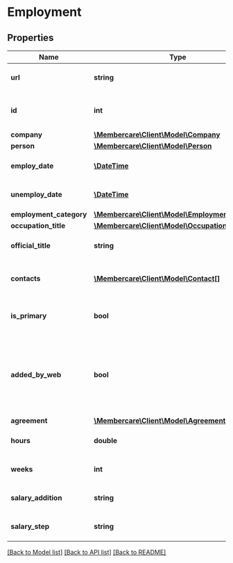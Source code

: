# Employment

## Properties
Name | Type | Description | Notes
------------ | ------------- | ------------- | -------------
**url** | **string** | The link to the current resource | [optional] 
**id** | **int** | The identification id of the employment. | [optional] 
**company** | [**\Membercare\Client\Model\Company**](Company.md) |  | [optional] 
**person** | [**\Membercare\Client\Model\Person**](Person.md) |  | [optional] 
**employ_date** | [**\DateTime**](\DateTime.md) | The start date of the employment. | [optional] 
**unemploy_date** | [**\DateTime**](\DateTime.md) | The end of the employment. | [optional] 
**employment_category** | [**\Membercare\Client\Model\EmploymentCategory**](EmploymentCategory.md) |  | [optional] 
**occupation_title** | [**\Membercare\Client\Model\OccupationTitle**](OccupationTitle.md) |  | [optional] 
**official_title** | **string** | OfficielTitle og the employment. | [optional] 
**contacts** | [**\Membercare\Client\Model\Contact[]**](Contact.md) | Employment Contact information of the employee | [optional] 
**is_primary** | **bool** | Indicates if this employment is primary | [optional] 
**added_by_web** | **bool** | Indicates if this employment was added from web.   Will probably phased out within a short period of time | [optional] 
**agreement** | [**\Membercare\Client\Model\Agreement**](Agreement.md) |  | [optional] 
**hours** | **double** | Hours accoring to agreement | [optional] 
**weeks** | **int** | Weeks accoring to agreement | [optional] 
**salary_addition** | **string** | SalaryAddition accoring to agreement | [optional] 
**salary_step** | **string** | SalaryStep accoring to agreement | [optional] 

[[Back to Model list]](../../README.md#documentation-for-models) [[Back to API list]](../../README.md#documentation-for-api-endpoints) [[Back to README]](../../README.md)

